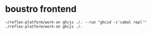 boustro frontend
================

```
~/reflex-platform/work-on ghcjs ./. --run "ghcid -c'cabal repl'"
./reflex-platform/work-on ghcjs ./.
```
